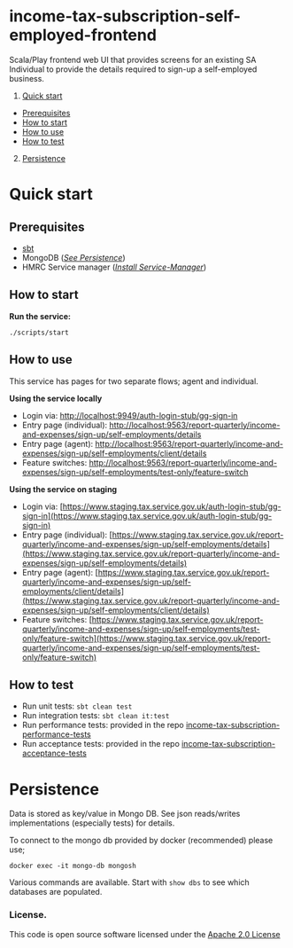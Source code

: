 
# income-tax-subscription-self-employed-frontend

Scala/Play frontend web UI that provides screens for an existing SA Individual to provide the details required to sign-up a self-employed business.

1. [Quick start](#Quick-start)
- [Prerequisites](#Prerequisites)
- [How to start](#How-to-start)
- [How to use](#How-to-use)
- [How to test](#How-to-test)
2. [Persistence](#Persistence)

# Quick start

## Prerequisites

* [sbt](http://www.scala-sbt.org/)
* MongoDB (*[See Persistence](#Persistence)*)
* HMRC Service manager (*[Install Service-Manager](https://github.com/hmrc/service-manager/wiki/Install#install-service-manager)*)

## How to start

**Run the service:**
```
./scripts/start
```
   
## How to use
  
   This service has pages for two separate flows; agent and individual.

   **Using the service locally**

* Login via: [http://localhost:9949/auth-login-stub/gg-sign-in](http://localhost:9949/auth-login-stub/gg-sign-in)
* Entry page (individual): [http://localhost:9563/report-quarterly/income-and-expenses/sign-up/self-employments/details](http://localhost:9563/report-quarterly/income-and-expenses/sign-up/self-employments/details)
* Entry page (agent): [http://localhost:9563/report-quarterly/income-and-expenses/sign-up/self-employments/client/details](http://localhost:9563/report-quarterly/income-and-expenses/sign-up/self-employments/client/details)
* Feature switches: [http://localhost:9563/report-quarterly/income-and-expenses/sign-up/self-employments/test-only/feature-switch](http://localhost:9563/report-quarterly/income-and-expenses/sign-up/self-employments/test-only/feature-switch)

  
**Using the service on staging**

* Login via: [https://www.staging.tax.service.gov.uk/auth-login-stub/gg-sign-in](https://www.staging.tax.service.gov.uk/auth-login-stub/gg-sign-in)
* Entry page (individual): [https://www.staging.tax.service.gov.uk/report-quarterly/income-and-expenses/sign-up/self-employments/details](https://www.staging.tax.service.gov.uk/report-quarterly/income-and-expenses/sign-up/self-employments/details)
* Entry page (agent): [https://www.staging.tax.service.gov.uk/report-quarterly/income-and-expenses/sign-up/self-employments/client/details](https://www.staging.tax.service.gov.uk/report-quarterly/income-and-expenses/sign-up/self-employments/client/details)
* Feature switches: [https://www.staging.tax.service.gov.uk/report-quarterly/income-and-expenses/sign-up/self-employments/test-only/feature-switch](https://www.staging.tax.service.gov.uk/report-quarterly/income-and-expenses/sign-up/self-employments/test-only/feature-switch)


## How to test

* Run unit tests: `sbt clean test`
* Run integration tests: `sbt clean it:test`
* Run performance tests: provided in the repo [income-tax-subscription-performance-tests](https://github.com/hmrc/income-tax-subscription-performance-tests)
* Run acceptance tests: provided in the repo [income-tax-subscription-acceptance-tests](https://github.com/hmrc/income-tax-subscription-acceptance-tests)

# Persistence

Data is stored as key/value in Mongo DB. See json reads/writes implementations (especially tests) for details.

To connect to the mongo db provided by docker (recommended) please use;

```
docker exec -it mongo-db mongosh
```

Various commands are available.  Start with `show dbs` to see which databases are populated.

### License.

This code is open source software licensed under the [Apache 2.0 License]("http://www.apache.org/licenses/LICENSE-2.0.html")


